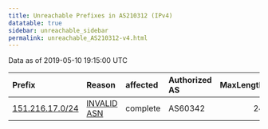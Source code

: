 ```yaml
---
title: Unreachable Prefixes in AS210312 (IPv4)
datatable: true
sidebar: unreachable_sidebar
permalink: unreachable_AS210312-v4.html
---
```


Data as of 2019-05-10 19:15:00 UTC


<div class="datatable-begin"></div>

| Prefix                                                   | Reason                                                                                                  | affected   | Authorized AS   |   MaxLength | Anchor                                         |   unreachable /24s |
|:---------------------------------------------------------|:--------------------------------------------------------------------------------------------------------|:-----------|:----------------|------------:|:-----------------------------------------------|-------------------:|
| [151.216.17.0/24](https://stat.ripe.net/151.216.17.0/24) | [INVALID ASN](https://rpki-validator.ripe.net/announcement-preview?asn=AS210312&prefix=151.216.17.0/24) | complete   | AS60342         |          24 | [RIPE](unreachable_RIPE_NCC_RPKI_Root-v4.html) |                  1 |

<div class="datatable-end"></div>